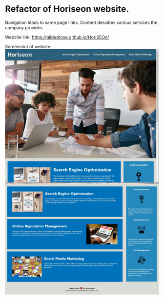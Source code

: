 # Refactor of Horiseon website.
Navigation leads to same page links. Content descibes various services the company provides.

Website link: https://gildedrose.github.io/HoriSEOn/

Screenshot of website:
<img src="https://github.com/GildedRose/HoriSEOn/blob/master/assets/images/Horiseon1.jpg">
<img src="https://github.com/GildedRose/HoriSEOn/blob/master/assets/images/Horiseon2.jpg">

